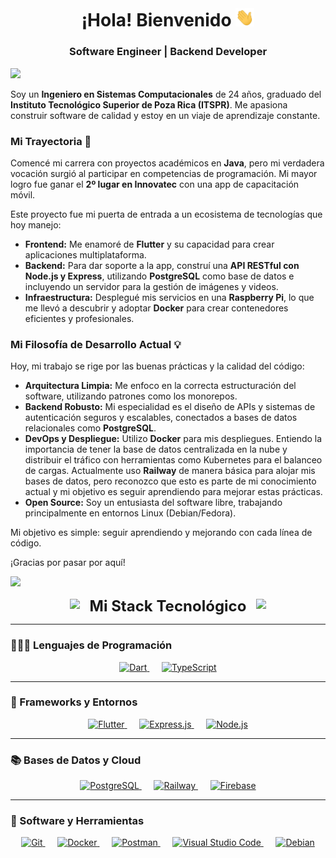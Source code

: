  <br/>

# <div align="center">¡Hola! Bienvenido <img src="https://raw.githubusercontent.com/ABSphreak/ABSphreak/master/gifs/Hi.gif" width="30px"> </div> 

  <h3 align="center">Software Engineer | Backend Developer </h3>


<a href="https://www.youtube.com/watch?v=dQw4w9WgXcQ"><img src="https://user-images.githubusercontent.com/73097560/115834477-dbab4500-a447-11eb-908a-139a6edaec5c.gif"></a>

Soy un **Ingeniero en Sistemas Computacionales** de 24 años, graduado del **Instituto Tecnológico Superior de Poza Rica (ITSPR)**. Me apasiona construir software de calidad y estoy en un viaje de aprendizaje constante.

### Mi Trayectoria 🚀

Comencé mi carrera con proyectos académicos en **Java**, pero mi verdadera vocación surgió al participar en competencias de programación. Mi mayor logro fue ganar el **2º lugar en Innovatec** con una app de capacitación móvil.

Este proyecto fue mi puerta de entrada a un ecosistema de tecnologías que hoy manejo:

-   **Frontend:** Me enamoré de **Flutter** y su capacidad para crear aplicaciones multiplataforma.
-   **Backend:** Para dar soporte a la app, construí una **API RESTful con Node.js y Express**, utilizando **PostgreSQL** como base de datos e incluyendo un servidor para la gestión de imágenes y videos.
-   **Infraestructura:** Desplegué mis servicios en una **Raspberry Pi**, lo que me llevó a descubrir y adoptar **Docker** para crear contenedores eficientes y profesionales.

### Mi Filosofía de Desarrollo Actual 💡

Hoy, mi trabajo se rige por las buenas prácticas y la calidad del código:

-   **Arquitectura Limpia:** Me enfoco en la correcta estructuración del software, utilizando patrones como los monorepos.
-   **Backend Robusto:** Mi especialidad es el diseño de APIs y sistemas de autenticación seguros y escalables, conectados a bases de datos relacionales como **PostgreSQL**.
-   **DevOps y Despliegue:** Utilizo **Docker** para mis despliegues. Entiendo la importancia de tener la base de datos centralizada en la nube y distribuir el tráfico con herramientas como Kubernetes para el balanceo de cargas. Actualmente uso **Railway** de manera básica para alojar mis bases de datos, pero reconozco que esto es parte de mi conocimiento actual y mi objetivo es seguir aprendiendo para mejorar estas prácticas.
-   **Open Source:** Soy un entusiasta del software libre, trabajando principalmente en entornos Linux (Debian/Fedora).

Mi objetivo es simple: seguir aprendiendo y mejorando con cada línea de código.

¡Gracias por pasar por aquí!






<a href="https://www.youtube.com/watch?v=dQw4w9WgXcQ"><img src="https://user-images.githubusercontent.com/73097560/115834477-dbab4500-a447-11eb-908a-139a6edaec5c.gif"></a>

<div align="center">
  <img src="https://media2.giphy.com/media/QssGEmpkyEOhBCb7e1/giphy.gif?cid=ecf05e47a0n3gi1bfqntqmob8g9aid1oyj2wr3ds3mg700bl&rid=giphy.gif" width="35" />
  &nbsp;&nbsp;
  <span style="font-size: 24px; font-weight: bold; vertical-align: middle;">Mi Stack Tecnológico</span>
  &nbsp;&nbsp;
  <img src="https://media2.giphy.com/media/QssGEmpkyEOhBCb7e1/giphy.gif?cid=ecf05e47a0n3gi1bfqntqmob8g9aid1oyj2wr3ds3mg700bl&rid=giphy.gif" width="35" />
</div>

---

### 👨🏽‍💻 Lenguajes de Programación

<p align="center">
  <a href="https://dart.dev" target="_blank">
    <img alt="Dart" src="https://img.shields.io/badge/Dart-0175C2?style=for-the-badge&logo=dart&logoColor=white"/>
  </a>
  &nbsp;&nbsp;&nbsp;&nbsp;
  <a href="https://www.typescriptlang.org/" target="_blank">
    <img alt="TypeScript" src="https://img.shields.io/badge/TypeScript-007ACC?style=for-the-badge&logo=typescript&logoColor=white"/>
  </a>
</p>

---

### 🚀 Frameworks y Entornos

<p align="center">
  <a href="https://flutter.dev/" target="_blank">
    <img alt="Flutter" src="https://img.shields.io/badge/Flutter-02569B?style=for-the-badge&logo=flutter&logoColor=white">
  </a>
  &nbsp;&nbsp;&nbsp;&nbsp;
  <a href="https://expressjs.com/" target="_blank">
    <img alt="Express.js" src="https://img.shields.io/badge/Express.js-404D59?style=for-the-badge&logo=express&logoColor=white">
  </a>
  &nbsp;&nbsp;&nbsp;&nbsp;
  <a href="https://nodejs.org/en/" target="_blank">
    <img alt="Node.js" src="https://img.shields.io/badge/Node.js-43853D?style=for-the-badge&logo=node.js&logoColor=white">
  </a>
</p>

---

### 📚 Bases de Datos y Cloud

<p align="center">
  <a href="https://www.postgresql.org/" target="_blank">
    <img alt="PostgreSQL" src="https://img.shields.io/badge/PostgreSQL-316192?style=for-the-badge&logo=postgresql&logoColor=white">
  </a>
  &nbsp;&nbsp;&nbsp;&nbsp;
  <a href="https://railway.app/" target="_blank">
    <img alt="Railway" src="https://img.shields.io/badge/Railway-0B0D0E?style=for-the-badge&logo=railway&logoColor=white">
  </a>
  &nbsp;&nbsp;&nbsp;&nbsp;
  <a href="https://firebase.google.com/" target="_blank">
    <img alt="Firebase" src ="https://img.shields.io/badge/firebase-ffca28?style=for-the-badge&logo=firebase&logoColor=black">
  </a>
</p>

---

### 🔧 Software y Herramientas

<p align="center">
  <a href="https://git-scm.com/" target="_blank">
    <img alt="Git" src="https://img.shields.io/badge/GIT-E44C30?style=for-the-badge&logo=git&logoColor=white">
  </a>
  &nbsp;&nbsp;&nbsp;&nbsp;
  <a href="https://www.docker.com/" target="_blank">
    <img alt="Docker" src="https://img.shields.io/badge/Docker-2CA5E0?style=for-the-badge&logo=docker&logoColor=white">
  </a>
  &nbsp;&nbsp;&nbsp;&nbsp;
  <a href="https://www.postman.com/" target="_blank">
    <img alt="Postman" src="https://img.shields.io/badge/Postman-FF6C37?style=for-the-badge&logo=Postman&logoColor=white">
  </a>
  &nbsp;&nbsp;&nbsp;&nbsp;
  <a href="https://code.visualstudio.com/" target="_blank">
    <img alt="Visual Studio Code" src="https://img.shields.io/badge/Visual_Studio_Code-0078D4?style=for-the-badge&logo=visual%20studio%20code&logoColor=white">
  </a>
  &nbsp;&nbsp;&nbsp;&nbsp;
  <a href="https://www.debian.org/index.es.html" target="_blank">
    <img alt="Debian" src="https://img.shields.io/badge/Debian-A81D33?style=for-the-badge&logo=debian&logoColor=white">
  </a>
</p>

